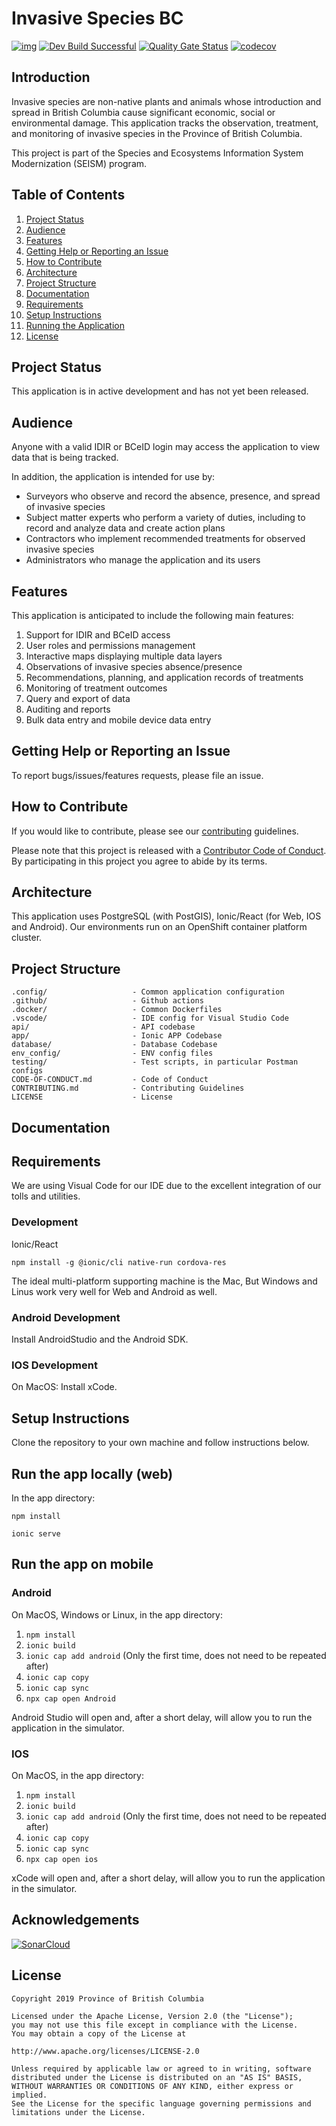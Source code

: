 # Invasive Species BC

[![img](https://img.shields.io/badge/Lifecycle-Maturing-007EC6)](https://github.com/bcgov/repomountie/blob/master/doc/lifecycle-badges.md)
[![Dev Build Successful](https://github.com/bcgov/invasivesbc/actions/workflows/deploy.yml/badge.svg)](https://github.com/bcgov/invasivesbc/actions/workflows/deploy.yml)
[![Quality Gate Status](https://sonarcloud.io/api/project_badges/measure?project=bcgov_invasivesbc&metric=alert_status)](https://sonarcloud.io/dashboard?id=bcgov_invasivesbc) [![codecov](https://codecov.io/gh/bcgov/invasivesbc/branch/dev/graph/badge.svg)](https://codecov.io/gh/bcgov/invasivesbc)

## Introduction



Invasive species are non-native plants and animals whose introduction and spread in British Columbia cause significant economic, social or environmental damage. This application tracks the observation, treatment, and monitoring of invasive species in the Province of British Columbia.

This project is part of the Species and Ecosystems Information System Modernization (SEISM) program.

## Table of Contents

1. [Project Status](#project-status)
1. [Audience](#audience)
1. [Features](#features)
1. [Getting Help or Reporting an Issue](#getting-help-or-reporting-an-issue)
1. [How to Contribute](#how-to-contribute)
1. [Architecture](#architecture)
1. [Project Structure](#project-structure)
1. [Documentation](#documentation)
1. [Requirements](#requirements)
1. [Setup Instructions](#setup-instructions)
1. [Running the Application](#running-the-application)
1. [License](#license)

## Project Status

This application is in active development and has not yet been released.

## Audience

Anyone with a valid IDIR or BCeID login may access the application to view data that is being tracked.

In addition, the application is intended for use by:

* Surveyors who observe and record the absence, presence, and spread of invasive species
* Subject matter experts who perform a variety of duties, including to record and analyze data and create action plans
* Contractors who implement recommended treatments for observed invasive species
* Administrators who manage the application and its users

## Features

This application is anticipated to include the following main features:

1. Support for IDIR and BCeID access
1. User roles and permissions management
1. Interactive maps displaying multiple data layers
1. Observations of invasive species absence/presence
1. Recommendations, planning, and application records of treatments
1. Monitoring of treatment outcomes
1. Query and export of data
1. Auditing and reports
1. Bulk data entry and mobile device data entry

## Getting Help or Reporting an Issue

To report bugs/issues/features requests, please file an issue.

## How to Contribute

If you would like to contribute, please see our [contributing](CONTRIBUTING.md) guidelines.

Please note that this project is released with a [Contributor Code of Conduct](CODE-OF-CONDUCT.md). By participating in this project you agree to abide by its terms.

## Architecture

This application uses PostgreSQL (with PostGIS), Ionic/React (for Web, IOS and Android). Our environments run on an OpenShift container platform cluster.

## Project Structure

    .config/                   - Common application configuration
    .github/                   - Github actions
    .docker/                   - Common Dockerfiles 
    .vscode/                   - IDE config for Visual Studio Code
    api/                       - API codebase
    app/                       - Ionic APP Codebase
    database/                  - Database Codebase
    env_config/                - ENV config files
    testing/                   - Test scripts, in particular Postman configs
    CODE-OF-CONDUCT.md         - Code of Conduct
    CONTRIBUTING.md            - Contributing Guidelines
    LICENSE                    - License

## Documentation

## Requirements

We are using Visual Code for our IDE due to the excellent integration of our tolls and utilities.

### Development

Ionic/React

```
npm install -g @ionic/cli native-run cordova-res
```

The ideal multi-platform supporting machine is the Mac, But Windows and Linus work very well for Web and Android as well.

### Android Development

Install AndroidStudio and the Android SDK.

### IOS Development

On MacOS: Install xCode.


## Setup Instructions

Clone the repository to your own machine and follow instructions below.

## Run the app locally (web)

In the app directory:

```
npm install

ionic serve
```

## Run the app on mobile

### Android

On MacOS, Windows or Linux, in the app directory:

1. `npm install`
2. `ionic build`
3. `ionic cap add android` (Only the first time, does not need to be repeated after)
4. `ionic cap copy`
5. `ionic cap sync`
6. `npx cap open Android`

Android Studio will open and, after a short delay, will allow you to run the application in the simulator.


### IOS

On MacOS, in the app directory:

1. `npm install`
2. `ionic build`
3. `ionic cap add android` (Only the first time, does not need to be repeated after)
4. `ionic cap copy`
5. `ionic cap sync`
6. `npx cap open ios`

xCode will open and, after a short delay, will allow you to run the application in the simulator.


## Acknowledgements

[![SonarCloud](https://sonarcloud.io/images/project_badges/sonarcloud-black.svg)]()

## License

    Copyright 2019 Province of British Columbia

    Licensed under the Apache License, Version 2.0 (the "License");
    you may not use this file except in compliance with the License.
    You may obtain a copy of the License at

    http://www.apache.org/licenses/LICENSE-2.0

    Unless required by applicable law or agreed to in writing, software
    distributed under the License is distributed on an "AS IS" BASIS,
    WITHOUT WARRANTIES OR CONDITIONS OF ANY KIND, either express or implied.
    See the License for the specific language governing permissions and
    limitations under the License.
